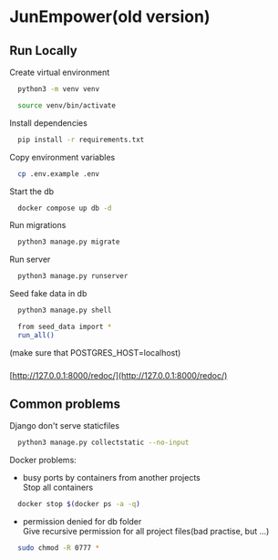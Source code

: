 
# JunEmpower(old version)

## Run Locally

Create virtual environment

```bash
  python3 -m venv venv
```

```bash
  source venv/bin/activate
```

Install dependencies

```bash
  pip install -r requirements.txt
```
Copy environment variables

```bash
  cp .env.example .env
```
Start the db

```bash
  docker compose up db -d
```
Run migrations

```bash
  python3 manage.py migrate
```
Run server

```bash
  python3 manage.py runserver
```
Seed fake data in db

```bash
  python3 manage.py shell
```
```bash
  from seed_data import *
  run_all()
```
(make sure that POSTGRES_HOST=localhost)
### 

[http://127.0.0.1:8000/redoc/](http://127.0.0.1:8000/redoc/)


## Common problems

Django don't serve staticfiles

```bash
  python3 manage.py collectstatic --no-input
```
Docker problems:
- busy ports by containers from another projects<br>
Stop all containers

```bash
  docker stop $(docker ps -a -q)
```
- permission denied for db folder<br>
Give recursive permission for all project files(bad practise, but ...)
```bash
  sudo chmod -R 0777 *
```

